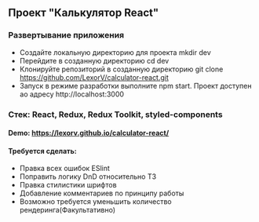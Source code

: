 ## Проект "Калькулятор React" 
### Развертывание приложения
* Создайте локальную директорию для проекта mkdir dev
* Перейдите в созданную директорию cd dev
* Клонируйте репозиторий в созданную директорию git clone https://github.com/LexorV/calculator-react.git
* Запуск в режиме разработки выполните npm start. Проект доступен ао адресу http://localhost:3000
### Стек: React, Redux, Redux Toolkit, styled-components
#### Demo: https://lexorv.github.io/calculator-react/
#### Требуется сделать:
* Правка всех ошибок ESlint
* Поправить логику DnD относительно ТЗ 
* Правка стилистики шрифтов
* Добавление комментариев по принципу работы 
* Возможно требуется уменьшить количество рендеринга(Факультативно)

